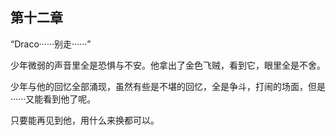 ## 第十二章

“Draco······别走······”

少年微弱的声音里全是恐惧与不安。他拿出了金色飞贼，看到它，眼里全是不舍。

少年与他的回忆全部涌现，虽然有些是不堪的回忆，全是争斗，打闹的场面，但是······又能看到他了呢。

只要能再见到他，用什么来换都可以。